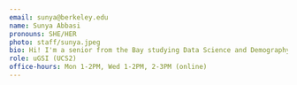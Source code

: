 ```yaml
---
email: sunya@berkeley.edu
name: Sunya Abbasi
pronouns: SHE/HER
photo: staff/sunya.jpeg
bio: Hi! I'm a senior from the Bay studying Data Science and Demography. 
role: uGSI (UCS2)
office-hours: Mon 1-2PM, Wed 1-2PM, 2-3PM (online)
---
```

